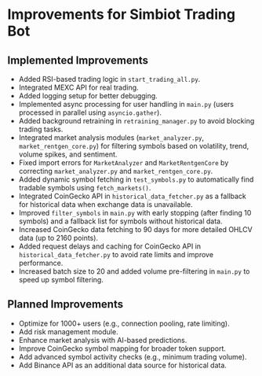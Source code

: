 # Improvements for Simbiot Trading Bot

## Implemented Improvements
- Added RSI-based trading logic in `start_trading_all.py`.
- Integrated MEXC API for real trading.
- Added logging setup for better debugging.
- Implemented async processing for user handling in `main.py` (users processed in parallel using `asyncio.gather`).
- Added background retraining in `retraining_manager.py` to avoid blocking trading tasks.
- Integrated market analysis modules (`market_analyzer.py`, `market_rentgen_core.py`) for filtering symbols based on volatility, trend, volume spikes, and sentiment.
- Fixed import errors for `MarketAnalyzer` and `MarketRentgenCore` by correcting `market_analyzer.py` and `market_rentgen_core.py`.
- Added dynamic symbol fetching in `test_symbols.py` to automatically find tradable symbols using `fetch_markets()`.
- Integrated CoinGecko API in `historical_data_fetcher.py` as a fallback for historical data when exchange data is unavailable.
- Improved `filter_symbols` in `main.py` with early stopping (after finding 10 symbols) and a fallback list for symbols without historical data.
- Increased CoinGecko data fetching to 90 days for more detailed OHLCV data (up to 2160 points).
- Added request delays and caching for CoinGecko API in `historical_data_fetcher.py` to avoid rate limits and improve performance.
- Increased batch size to 20 and added volume pre-filtering in `main.py` to speed up symbol filtering.

## Planned Improvements
- Optimize for 1000+ users (e.g., connection pooling, rate limiting).
- Add risk management module.
- Enhance market analysis with AI-based predictions.
- Improve CoinGecko symbol mapping for broader token support.
- Add advanced symbol activity checks (e.g., minimum trading volume).
- Add Binance API as an additional data source for historical data.
